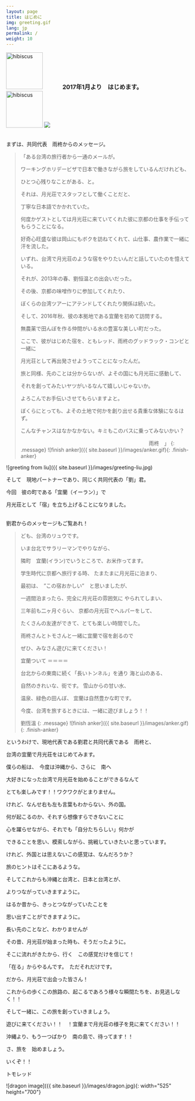 ```yaml
---
layout: page
title: はじめに
img: greeting.gif
lang: jp
permalink: /
weight: 10
---
```

<style type="text/css">
#greeting-begin{font-size:16px;padding:0 50px;}
.message {
    line-height:1.8em;
    margin:2em 0;
}
.last-line{padding-left:25em}
.finish-anker{width:100px;height:100px;margin:  0 0 2em 0}
</style>

<img src="{{ site.baseurl }}/images/hibiscus.gif" alt="hibiscus" width="100" height="100" />
<strong><span id="greeting-begin">2017年1月より　はじめます。</span></strong>
<img src="{{ site.baseurl }}/images/hibiscus.gif" alt="hibiscus" width="100" height="100" />

<img src="{{ site.baseurl }}/images/gekkousou-yilan.gif" />
<br /><br />


まずは、共同代表　雨柊からのメッセージ。

> 「ある台湾の旅行者から一通のメールが。
>
> ワーキングホリデービザで日本で働きながら旅をしているんだけれども、
>
> ひとつ心残りなことがある、と。
>
> それは、月光荘でスタッフとして働くことだと、
>
> 丁寧な日本語でかかれていた。
>
> 何度かゲストとしては月光荘に来ていてくれた彼に京都の仕事を手伝ってもらうことになる。
>
> 好奇心旺盛な彼は岡山にもボクを訪ねてくれて、山仕事、農作業で一緒に汗を流した。
>
> いずれ、台湾で月光荘のような宿をやりたいんだと話していたのを憶えている。
>
> それが、2013年の春、劉恒温との出会いだった。
>
> その後、京都の味噌作りに参加してくれたり、
>
> ぼくらの台湾ツアーにアテンドしてくれたり関係は続いた。
>
> そして、2016年秋、彼の本拠地である宜蘭を初めて訪問する。
>
> 無農薬で田んぼを作る仲間がいる水の豊富な美しい町だった。
>
> ここで、彼がはじめた宿を、ともレッド、雨柊のグッドラック・コンビと一緒に
>
> 月光荘として再出発させようってことになったんだ。
>
> 旅と同様、先のことは分からないが、よその国にも月光荘に感動して、
>
> それを創ってみたいヤツがいるなんて嬉しいじゃないか。
>
> よろこんでお手伝いさせてもらいますよと。
>
> ぼくらにとっても、よその土地で何かを創り出せる貴重な体験になるはず。
>
> こんなチャンスはなかなかない。キミもこのバスに乗ってみないかい？
>
> <span class="last-line">雨柊　」</span>
{: .message}
![finish anker]({{ site.baseurl }}/images/anker.gif){: .finish-anker}

![greeting from liu]({{ site.baseurl }}/images/greeting-liu.jpg)


そして　現地パートナーであり、同じく共同代表の「劉」君。

今回　彼の町である「宜蘭（イーラン）」で

月光荘として「宿」を立ち上げることになりました。
<br />
<br />
  
劉君からのメッセージもご覧あれ！
 
 
> ども、台湾のリュウです。
> 
> いま台北でサラリーマンでやりながら、
> 
> 隣町　宜蘭(イラン)でいうところで、お米作ってます。
> 
> 学生時代に京都へ旅行する時、 たまたまに月光荘に泊まり、
> 
> 最初は、　”この宿おかしい”　と思いましたが、
> 
> 一週間泊まったら、完全に月光荘の雰囲気に やられてしまい、
> 
> 三年前も二ヶ月ぐらい、 京都の月光荘でヘルパーをして、
> 
> たくさんの友達ができて、とても楽しい時間でした。
> 
> 雨柊さんとトモさんと一緒に宜蘭で宿を創るので
> 
> ぜひ、みなさん遊びに来てください！
> 
>  
> 
> 宜蘭ついて ＝＝＝＝
> 
> 台北からの東南に続く「長いトンネル」を通り 海と山のある、
> 
> 自然のきれいな、街です。 雪山からの甘い水、
> 
> 温泉、緑色の田んぼ、 宜蘭は自然豊かな町です。
> 
> 今度、台湾を旅するときには、一緒に遊びましょう！！
> 
>  
> 
> 劉恆溫
{: .message}
![finish anker]({{ site.baseurl }}/images/anker.gif){: .finish-anker}




というわけで、現地代表である劉君と共同代表である　雨柊と、

台湾の宜蘭で月光荘をはじめてみます。

僕らの船は、　今度は沖縄から、さらに　南へ　

 
<!-- msg from tomoletto -->
大好きになった台湾で月光荘を始めることができるなんて

とても楽しみです！！ワクワクがとまりません。

 

けれど、なんせ右も左も言葉もわからない、外の国。　

何が起こるのか、それすら想像すらできないことに

心を躍らせながら、それでも「自分たちらしい」何かが

できることを思い、模索しながら、挑戦していきたいと思っています。

 

けれど、外国とは思えないこの感覚は、なんだろうか？

旅のヒントはそこにあるような。

 

そしてこれからも沖縄と台湾と、日本と台湾とが、

よりつながっていきますように。

はるか昔から、きっとつながっていたことを

思い出すことができますように。

 

長い先のことなど、わかりませんが

その昔、月光荘が始まった時も、そうだったように。

そこに流れがきたから、行く　この感覚だけを信じて！

「在る」からやるんです。　ただそれだけです。

 

だから、月光荘で出会った皆さん！

 

これからの歩くこの旅路の、起こるであろう様々な瞬間たちを、お見逃しなく！！

そして一緒に、この旅を創っていきましょう。

遊びに来てください！！　！宜蘭まで月光荘の様子を見に来てください！！

 

沖縄より、もう一つばかり　南の島で、待ってます！！

 

さ、旅を　始めましょう。　

 

いくぞ！！

 

トモレッド

![dragon image]({{ site.baseurl }}/images/dragon.jpg){: width="525" height="700"}
